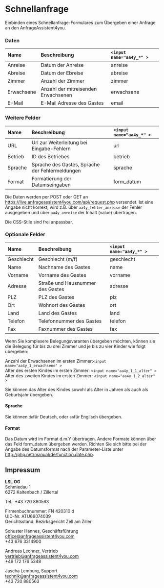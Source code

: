 # Schnellanfrage
Einbinden eines Schnellanfrage-Formulares zum Übergeben einer Anfrage an den AnfrageAssistent4you.

### Daten

| Name | Beschreibung | `<input name="aa4y_*" >` |
|:-----|:-------------|:--------|
|Anreise| Datum der Anreise | anreise |
|Abreise| Datum der Ebreise |  abreise |
|Zimmer| Anzahl der Zimmer |  zimmer |
|Erwachsene| Anzahl der mitreisenden Erwachsenen |  erwachsene |
|E-Mail| E-Mail Adresse des Gastes | email|

### Weitere Felder

| Name | Beschreibung | `<input name="aa4y_*" >` |
|:-----|:-------------|:--------|
|URL| Url zur Weiterleitung bei Eingabe-Fehlern | url |
|Betrieb| ID des Betriebes |  betrieb |
|Sprache| Sprache des Gastes, Sprache der Fehlermeldungen |  sprache |
|Format| Formatierung der Datumseingaben |  form_datum |

Die Daten werden per POST oder GET an https://live.anfrageassistent4you.com/api/request.php versendet. 
Ist eine Angabe nicht korrekt, wird z.B. über `aa4y_fehler_anreise` der Fehler ausgegeben und über `aa4y_anreise` der Inhalt (value) übertragen.

Die CSS-Stile sind frei anpassbar.

### Optionale Felder

| Name | Beschreibung | `<input name="aa4y_*" >` |
|:-----|:-------------|:--------|
|Geschlecht| Geschlecht (m/f) | geschlecht |
|Name| Nachname des Gastes |  name |
|Vorname| Vorname des Gastes |  vorname |
|Adresse| Straße und Hausnummer des Gastes |  adresse |
|PLZ| PLZ des Gastes |  plz |
|Ort| Wohnort des Gastes |  ort |
|Land| Land des Gastes |  land |
|Telefon| Telefonnummer des Gastes |  telefon |
|Fax| Faxnummer des Gastes |  fax |

Wenn Sie komplexere Belegungsvaranten übergeben möchten, können sie die Belegung für bis zu drei Zimmer und je bis zu vier Kinder wie folgt übergeben:

Anzahl der Erwachsenen im ersten Zimmer:`<input name="aa4y_1_erwachsene" >`<br>
Alter des ersten Kindes im ersten Zimmer: `<input name="aa4y_1_1_alter" >`<br>
Alter des zweiten Kindes im ersten Zimmer: `<input name="aa4y_1_2_alter" >`<br>

Sie können das Alter des Kindes sowohl als Alter in Jahren als auch als Geburtsjahr übergeben.

#### Sprache

Sie können `de`für Deutsch, oder `en`für Englisch übergeben.

#### Format

Das Datum wird im Format d.m.Y übertragen. Andere Formate können über das Feld form_datum übergeben werden. Richten Sie sich bitte bei der Angabe des Datumsformat nach der Parameter-Liste unter http://php.net/manual/de/function.date.php.

## Impressum

**LSL OG**<br>
Schmiedau 1<br>
6272 Kaltenbach / Zillertal<br>

Tel.: +43 720 880563<br>

Firmenbuchnummer: FN 420310 d<br>
UID-Nr. ATU69074039<br>
Gerichtsstand: Bezirksgericht Zell am Ziller<br>

Schuster Hannes, Geschäftsführung<br>
office@anfrageassistent4you.com<br>
+43 676 3314900<br>

Andreas Lechner, Vertrieb<br>
vertrieb@anfrageassistent4you.com <br>
+49 172 176 5348<br>

Jascha Lemburg, Support<br>
technik@anfrageassistent4you.com<br>
+43 720 880563
